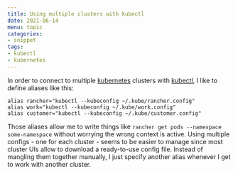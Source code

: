 ```yaml
---
title: Using multiple clusters with kubectl
date: 2021-06-14
menu: topic
categories:
- snippet
tags:
- kubectl
- kubernetes
---
```


In order to connect to multiple [kubernetes](https://kubernetes.io/) clusters with [kubectl](https://kubernetes.io/docs/reference/kubectl/overview/), I like to define aliases like this:

```shell script
alias rancher="kubectl --kubeconfig ~/.kube/rancher.config"
alias work="kubectl --kubeconfig ~/.kube/work.config"
alias customer="kubectl --kubeconfig ~/.kube/customer.config"
```

Those aliases allow me to write things like `rancher get pods --namespace some-namespace` without worrying the wrong context is active. Using multiple configs - one for each cluster - seems to be easier to manage since most cluster UIs allow to download a ready-to-use config file. Instead of mangling them together manually, I just specify another alias whenever I get to work with another cluster.
